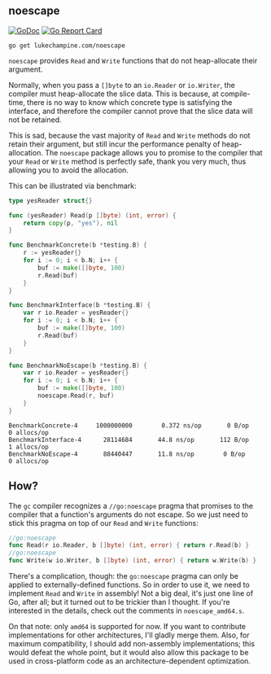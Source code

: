 noescape
--------

[![GoDoc](https://godoc.org/lukechampine.com/noescape?status.svg)](https://godoc.org/lukechampine.com/noescape)
[![Go Report Card](http://goreportcard.com/badge/lukechampine.com/noescape)](https://goreportcard.com/report/lukechampine.com/noescape)

```
go get lukechampine.com/noescape
```

`noescape` provides `Read` and `Write` functions that do not heap-allocate their argument.

Normally, when you pass a `[]byte` to an `io.Reader` or `io.Writer`, the
compiler must heap-allocate the slice data. This is because, at compile-time,
there is no way to know which concrete type is satisfying the interface, and
therefore the compiler cannot prove that the slice data will not be retained.

This is sad, because the vast majority of `Read` and `Write` methods do not
retain their argument, but still incur the performance penalty of
heap-allocation. The `noescape` package allows you to promise to the compiler
that your `Read` or `Write` method is perfectly safe, thank you very much, thus
allowing you to avoid the allocation.

This can be illustrated via benchmark:

```go
type yesReader struct{}

func (yesReader) Read(p []byte) (int, error) {
    return copy(p, "yes"), nil
}

func BenchmarkConcrete(b *testing.B) {
    r := yesReader{}
    for i := 0; i < b.N; i++ {
        buf := make([]byte, 100)
        r.Read(buf)
    }
}

func BenchmarkInterface(b *testing.B) {
    var r io.Reader = yesReader{}
    for i := 0; i < b.N; i++ {
        buf := make([]byte, 100)
        r.Read(buf)
    }
}

func BenchmarkNoEscape(b *testing.B) {
    var r io.Reader = yesReader{}
    for i := 0; i < b.N; i++ {
        buf := make([]byte, 100)
        noescape.Read(r, buf)
    }
}
```

```
BenchmarkConcrete-4     1000000000        0.372 ns/op       0 B/op      0 allocs/op
BenchmarkInterface-4      28114684       44.8 ns/op       112 B/op      1 allocs/op
BenchmarkNoEscape-4       88440447       11.8 ns/op        0 B/op       0 allocs/op
```

## How?

The `gc` compiler recognizes a `//go:noescape` pragma that promises to the
compiler that a function's arguments do not escape. So we just need to stick
this pragma on top of our `Read` and `Write` functions:

```go
//go:noescape
func Read(r io.Reader, b []byte) (int, error) { return r.Read(b) }
//go:noescape
func Write(w io.Writer, b []byte) (int, error) { return w.Write(b) }
```

There's a complication, though: the `go:noescape` pragma can only be applied to
externally-defined functions. So in order to use it, we need to implement `Read`
and `Write` in assembly! Not a big deal, it's just one line of Go, after all;
but it turned out to be trickier than I thought. If you're interested in the
details, check out the comments in `noescape_amd64.s`.

On that note: only `amd64` is supported for now. If you want to contribute
implementations for other architectures, I'll gladly merge them. Also, for
maximum compatibility, I should add non-assembly implementations; this would
defeat the whole point, but it would also allow this package to be used in
cross-platform code as an architecture-dependent optimization.